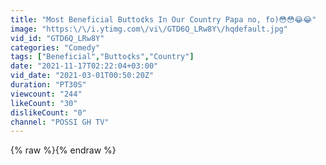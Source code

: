 ```yaml
---
title: "Most Beneficial Butto¢ks In Our Country Papa no, fo)😳😳😂😂"
image: "https:\/\/i.ytimg.com\/vi\/GTD6Q_LRw8Y\/hqdefault.jpg"
vid_id: "GTD6Q_LRw8Y"
categories: "Comedy"
tags: ["Beneficial","Butto¢ks","Country"]
date: "2021-11-17T02:22:04+03:00"
vid_date: "2021-03-01T00:50:20Z"
duration: "PT30S"
viewcount: "244"
likeCount: "30"
dislikeCount: "0"
channel: "POSSI GH TV"
---
```

{% raw %}{% endraw %}
